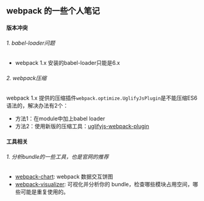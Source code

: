 ## webpack 的一些个人笔记

####  版本冲突

###### 1. babel-loader问题

- webpack 1.x 安装的babel-loader只能是6.x

###### 2. webpack压缩
webpack 1.x 提供的压缩插件`webpack.optimize.UglifyJsPlugin`是不能压缩ES6语法的，解决办法有2个：
- 方法1：在module中加上babel loader
- 方法2：使用新版的压缩工具：[uglifyjs-webpack-plugin](https://github.com/webpack-contrib/uglifyjs-webpack-plugin)

#### 工具相关

###### 1. 分析bundle的一些工具，也是官网的推荐
 - [webpack-chart](https://alexkuz.github.io/webpack-chart/): webpack 数据交互饼图
 - [webpack-visualizer](https://chrisbateman.github.io/webpack-visualizer/): 可视化并分析你的 bundle，检查哪些模块占用空间，哪些可能是重复使用的。
